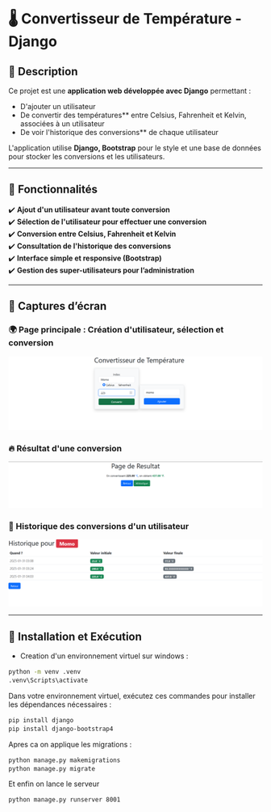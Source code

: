 # 🌡️ Convertisseur de Température - Django

## 📝 Description

Ce projet est une **application web développée avec Django** permettant :
- D'ajouter un utilisateur
- De convertir des températures** entre Celsius, Fahrenheit et Kelvin, associées à un utilisateur
- De voir l'historique des conversions** de chaque utilisateur

L'application utilise **Django, Bootstrap** pour le style et une base de données pour stocker les conversions et les utilisateurs.

---

## 🎯 Fonctionnalités

✔️ **Ajout d'un utilisateur avant toute conversion**  
✔️ **Sélection de l'utilisateur pour effectuer une conversion**  
✔️ **Conversion entre Celsius, Fahrenheit et Kelvin**    
✔️ **Consultation de l'historique des conversions**  
✔️ **Interface simple et responsive (Bootstrap)**  
✔️ **Gestion des super-utilisateurs pour l’administration**  

---

## 📸 Captures d’écran

### 🌍 Page principale : Création d'utilisateur, sélection et conversion
![Homepage](Captures/Home.png)

### 🔥 Résultat d'une conversion
![Conversion Example](Captures/Resultat.png)

### 📜 Historique des conversions d'un utilisateur
![Historique](Captures/Historique.png)

---

## 🚀 Installation et Exécution
- Creation d'un environnement virtuel sur windows :
``` sh
python -m venv .venv
.venv\Scripts\activate
```

Dans votre environnement virtuel, exécutez ces commandes pour installer les dépendances nécessaires :

```sh
pip install django
pip install django-bootstrap4
```
Apres ca on applique les migrations :

```sh
python manage.py makemigrations
python manage.py migrate
```
Et enfin on lance le serveur 
```sh
python manage.py runserver 8001





